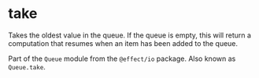 # take

Takes the oldest value in the queue. If the queue is empty, this will return
a computation that resumes when an item has been added to the queue.

Part of the `Queue` module from the `@effect/io` package. Also known as `Queue.take`.
